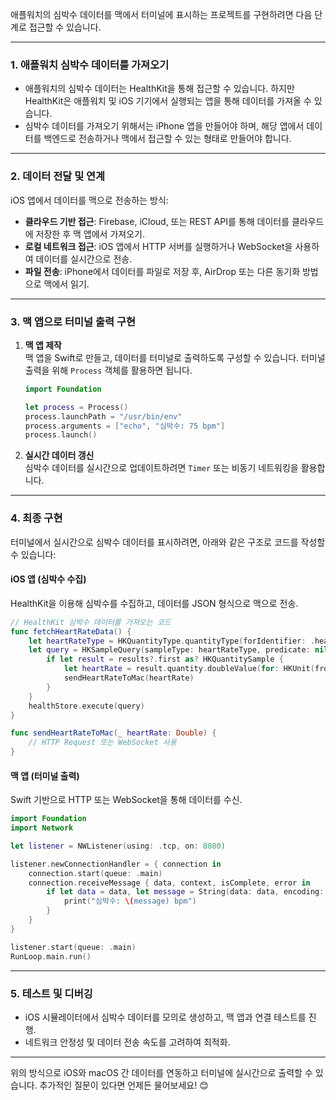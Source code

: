 애플워치의 심박수 데이터를 맥에서 터미널에 표시하는 프로젝트를 구현하려면 다음 단계로 접근할 수 있습니다.

---

### 1. **애플워치 심박수 데이터를 가져오기**

- 애플워치의 심박수 데이터는 HealthKit을 통해 접근할 수 있습니다. 하지만 HealthKit은 애플워치 및 iOS 기기에서 실행되는 앱을 통해 데이터를 가져올 수 있습니다.
- 심박수 데이터를 가져오기 위해서는 iPhone 앱을 만들어야 하며, 해당 앱에서 데이터를 백엔드로 전송하거나 맥에서 접근할 수 있는 형태로 만들어야 합니다.

---

### 2. **데이터 전달 및 연계**

iOS 앱에서 데이터를 맥으로 전송하는 방식:

- **클라우드 기반 접근**: Firebase, iCloud, 또는 REST API를 통해 데이터를 클라우드에 저장한 후 맥 앱에서 가져오기.
- **로컬 네트워크 접근**: iOS 앱에서 HTTP 서버를 실행하거나 WebSocket을 사용하여 데이터를 실시간으로 전송.
- **파일 전송**: iPhone에서 데이터를 파일로 저장 후, AirDrop 또는 다른 동기화 방법으로 맥에서 읽기.

---

### 3. **맥 앱으로 터미널 출력 구현**

1. **맥 앱 제작**  
    맥 앱을 Swift로 만들고, 데이터를 터미널로 출력하도록 구성할 수 있습니다. 터미널 출력을 위해 `Process` 객체를 활용하면 됩니다.
    
    ```swift
    import Foundation
    
    let process = Process()
    process.launchPath = "/usr/bin/env"
    process.arguments = ["echo", "심박수: 75 bpm"]
    process.launch()
    ```
    
2. **실시간 데이터 갱신**  
    심박수 데이터를 실시간으로 업데이트하려면 `Timer` 또는 비동기 네트워킹을 활용합니다.
    

---

### 4. **최종 구현**

터미널에서 실시간으로 심박수 데이터를 표시하려면, 아래와 같은 구조로 코드를 작성할 수 있습니다:

#### iOS 앱 (심박수 수집)

HealthKit을 이용해 심박수를 수집하고, 데이터를 JSON 형식으로 맥으로 전송.

```swift
// HealthKit 심박수 데이터를 가져오는 코드
func fetchHeartRateData() {
    let heartRateType = HKQuantityType.quantityType(forIdentifier: .heartRate)!
    let query = HKSampleQuery(sampleType: heartRateType, predicate: nil, limit: 1, sortDescriptors: nil) { query, results, error in
        if let result = results?.first as? HKQuantitySample {
            let heartRate = result.quantity.doubleValue(for: HKUnit(from: "count/min"))
            sendHeartRateToMac(heartRate)
        }
    }
    healthStore.execute(query)
}

func sendHeartRateToMac(_ heartRate: Double) {
    // HTTP Request 또는 WebSocket 사용
}
```

#### 맥 앱 (터미널 출력)

Swift 기반으로 HTTP 또는 WebSocket을 통해 데이터를 수신.

```swift
import Foundation
import Network

let listener = NWListener(using: .tcp, on: 8080)

listener.newConnectionHandler = { connection in
    connection.start(queue: .main)
    connection.receiveMessage { data, context, isComplete, error in
        if let data = data, let message = String(data: data, encoding: .utf8) {
            print("심박수: \(message) bpm")
        }
    }
}

listener.start(queue: .main)
RunLoop.main.run()
```

---

### 5. **테스트 및 디버깅**

- iOS 시뮬레이터에서 심박수 데이터를 모의로 생성하고, 맥 앱과 연결 테스트를 진행.
- 네트워크 안정성 및 데이터 전송 속도를 고려하여 최적화.

---

위의 방식으로 iOS와 macOS 간 데이터를 연동하고 터미널에 실시간으로 출력할 수 있습니다. 추가적인 질문이 있다면 언제든 물어보세요! 😊